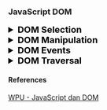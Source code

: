 ### JavaScript DOM

<details>
<summary style="font-weight:bold;font-size:18px;color:black;">DOM Selection</summary>

##### 1. `document.getElementById(id)`

- Mengambil **satu elemen** berdasarkan `id`.
- Hasil: `Element`
- Umumnya digunakan saat elemen memiliki `id` unik.

##### 2. `document.getElementsByTagName(tag)`

- Mengambil **semua elemen** berdasarkan nama tag.
- Hasil: `HTMLCollection`
- Dapat digunakan dengan perulangan karena bisa berisi lebih dari satu elemen.

##### 3. `document.getElementsByClassName(className)`

- Mengambil **semua elemen** berdasarkan nama class.
- Hasil: `HTMLCollection`
- Bisa diakses seperti array menggunakan indeks.

##### 4. `document.querySelector(selector)`

- Mengambil **elemen pertama** yang cocok dengan CSS selector.
- Hasil: `Element`
- Fleksibel karena mendukung selektor kompleks (seperti `#id`, `.class`, `tag.class`, dll).

##### 5. `document.querySelectorAll(selector)`

- Mengambil **semua elemen** yang cocok dengan CSS selector.
- Hasil: `NodeList`
- Bisa digunakan dengan `forEach()` untuk iterasi.

</details>

<details>
<summary style="font-weight:bold;font-size:18px;color:black;">DOM Manipulation</summary>

#### Element Manipulation

##### 1. `element.innerHTML`

- Mengubah atau membaca konten HTML di dalam sebuah elemen.
- Bisa menambahkan tag HTML secara langsung sebagai string.
- Hati-hati terhadap potensi XSS (Cross Site Scripting) jika mengambil data dari user.

##### 2. `element.style.<property>`

- Mengubah gaya CSS elemen langsung melalui JavaScript.
- Properti CSS ditulis dalam format camelCase (misal: `backgroundColor`, `fontSize`).
- Hanya memanipulasi inline style, tidak memengaruhi stylesheet eksternal.

##### 3. `element.setAttribute(name, value)`

- Menambahkan atau mengubah atribut elemen HTML.
- Contoh umum: `href`, `src`, `alt`, `id`, dll.

##### 4. `element.getAttribute(name)`

- Mengambil nilai dari atribut tertentu yang dimiliki elemen.
- Digunakan untuk membaca informasi atribut secara dinamis.

##### 5. `element.removeAttribute(name)`

- Menghapus atribut tertentu dari elemen.

##### 6. `element.classList`

Metode manipulasi class yang fleksibel dan aman:

- `.add(className)` → Menambahkan class.
- `.remove(className)` → Menghapus class.
- `.toggle(className)` → Menambah jika belum ada, hapus jika sudah ada.
- `.contains(className)` → Mengecek apakah class tertentu ada.
- `.replace(oldClass, newClass)` → Mengganti class lama dengan class baru.
- `.item(index)` → Mengambil class berdasarkan index posisi.

#### Node Manipulation

##### 1. `document.createElement(tagName)`

- Membuat elemen HTML baru dalam bentuk node (belum tampil di halaman sampai disisipkan).
- Digunakan untuk membuat elemen secara dinamis.

##### 2. `document.createTextNode(text)`

- Membuat node teks murni tanpa tag HTML.
- Biasanya digunakan untuk disisipkan ke dalam elemen menggunakan `.appendChild()`.

##### 3. `node.appendChild(child)`

- Menambahkan node anak ke dalam node induk.
- Jika node sudah ada di tempat lain, node tersebut akan dipindahkan.

##### 4. `parentNode.insertBefore(newNode, referenceNode)`

- Menyisipkan `newNode` sebelum `referenceNode` dalam node induk.
- Digunakan untuk menyisipkan node di posisi tertentu.

##### 5. `parentNode.removeChild(child)`

- Menghapus node anak dari node induknya.
- Perlu referensi ke node yang ingin dihapus, dan induknya.

##### 6. `parentNode.replaceChild(newNode, oldNode)`

- Mengganti node lama dengan node baru dalam node induk.
- `oldNode` akan diganti dengan `newNode`.

</details>

<details>
<summary style="font-weight:bold;font-size:18px;color:black;">DOM Events</summary>

##### 1. Event Handler: `element.on<events> = function`

- Cara sederhana dan langsung untuk menetapkan aksi saat event terjadi (misalnya klik).
- Hanya bisa menangani **satu event handler** per jenis event — penugasan baru akan menimpa yang lama.

##### 2. `addEventListener(event, callback)`

- Metode yang lebih fleksibel dan modern.
- Bisa menambahkan **beberapa listener** untuk event yang sama tanpa menimpa yang lain.
- Dapat digunakan untuk mendeteksi berbagai jenis event: `'click'`, `'mouseover'`, `'keydown'`, dll.

##### 3. Perbedaan Penting

| Metode              | Kelebihan                       | Kekurangan                    |
| ------------------- | ------------------------------- | ----------------------------- |
| `.on<events>`       | Simpel dan mudah digunakan      | Menimpa fungsi sebelumnya     |
| `.addEventListener` | Bisa banyak listener, fleksibel | Lebih verbose (lebih panjang) |

</details>

<details>
<summary style="font-weight:bold;font-size:18px;color:black;">DOM Traversal</summary>

##### 1. `parentNode`

- Mengembalikan node induk dari elemen saat ini.
- Termasuk elemen, teks, atau komentar (misalnya spasi).

##### 2. `parentElement`

- Mengembalikan elemen induk dari elemen saat ini.
- Nilai akan `null` jika parent bukan elemen HTML.

##### 3. `nextSibling`

- Mengembalikan node setelah node saat ini.
- Termasuk elemen, teks, atau komentar (misalnya spasi).

##### 4. `nextElementSibling`

- Mengembalikan elemen HTML setelah elemen saat ini.
- Mengabaikan node non-elemen seperti teks atau komentar.

##### 5. `previousSibling`

- Mengembalikan node sebelum node saat ini.
- Termasuk elemen, teks, atau komentar (misalnya spasi).

##### 6. `previousElementSibling`

- Mengembalikan elemen HTML sebelum elemen saat ini.
- Mengabaikan node non-elemen seperti teks atau komentar.

---

##### 1. `Prevent Default`

- `event.preventDefault()`

- Mencegah aksi bawaan dari elemen HTML.
- Umumnya digunakan untuk:
  - Link agar tidak berpindah halaman.
  - Form agar tidak melakukan submit otomatis.
- Harus dipanggil di dalam fungsi event handler.

##### 2. `Event Bubbling`

- `event.stopPropagation()` → Menghentikan aliran event ke elemen induk.
- `event.stopImmediatePropagation()` → Menghentikan bubbling dan juga mencegah listener lain di elemen yang sama.

- Merupakan mekanisme propagasi event dari elemen target ke elemen induk.
- Alur mengalir dari elemen terdalam (child) ke luar (parent).
- Event yang terjadi pada elemen anak dapat memicu event di elemen induknya.

</details>

#### References

[WPU - JavaScript dan DOM](https://www.youtube.com/playlist?list=PLFIM0718LjIWB3YRoQbQh82ZewAGtE2-3)
